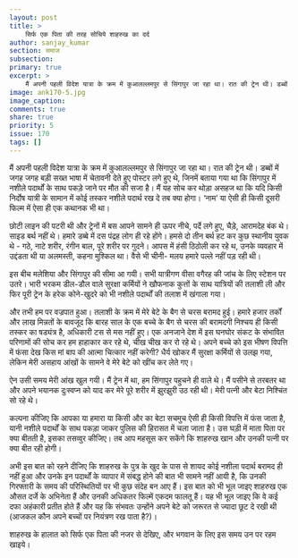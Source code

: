 ```yaml
---
layout: post
title: >
    सिर्फ एक पिता की तरह सोचिये शाहरुख का दर्द
author: sanjay_kumar
section: समाज
subsection:
primary: true
excerpt: >
    मैं अपनी पहली विदेश यात्रा के क्रम में कुआलल्लमपुर से सिंगापुर जा रहा था। रात की ट्रेन थी। डब्बों में जगह जगह बड़ी सख्त भाषा में चेतावनी देते हुए पोस्टर लगे हुए थे, जिनमें बताया गया था कि सिंगापुर में नशीले पदार्थों के साथ पकड़े जाने पर मौत की सजा है ...
image: ank170-5.jpg
image_caption: 
comments: true
share: true
priority: 5
issue: 170
tags: []
---
```


मैं अपनी पहली विदेश यात्रा के क्रम में कुआलल्लमपुर से सिंगापुर जा रहा था। रात की ट्रेन थी। डब्बों में जगह जगह बड़ी सख्त भाषा में चेतावनी देते हुए पोस्टर लगे हुए थे, जिनमें बताया गया था कि सिंगापुर में नशीले पदार्थों के साथ पकड़े जाने पर मौत की सजा है। मैं यह सोच कर थोड़ा असहज था कि यदि किसी निर्दोष यात्री के सामान में कोई तस्कर नशीले पदार्थ रख दे तब क्या होगा। ‘नाम’ या ऐसी ही किसी दूसरी फिल्म में ऐसा ही एक कथानक भी था।

छोटी लाइन की पटरी थी और ट्रेनों में बस आपने सामने ही ऊपर नीचे, पर्दे लगे हुए, चैड़े, आरामदेह  बंक थे। साइड बर्थ नहीं थे। हमारे डब्बे में दस पंद्रह लोग ही रहे होंगे। हमसे दो तीन बर्थ हट कर कुछ स्थानीय युवक थे - गठे, नाटे शरीर, रंगीन बाल, पूरे शरीर पर गुदने। आपस में हंसी ठिठोली कर रहे थ, उनके व्यवहार में उद्दंडता थी या अलमस्ती, कहना मुश्किल था। वैसे भी  चीनी- मलय हमारे पल्ले नहीं पड़ रही थी।

इस बीच मलेशिया और सिंगापुर की सीमा आ गयी। सभी यात्रीगण वीसा वगैरह की जांच के लिए स्टेशन पर उतरे। भारी भरकम डील-डौल वाले सुरक्षा कर्मियों ने खौफनाक कुत्तों के साथ यात्रियों  की तलाशी ली और फिर पूरी ट्रेन के हरेक कोने-खुदरे को भी नशीले पदार्थों की तलाश में खंगाला गया।

और तभी हम पर वज्रपात हुआ। तलाशी के क्रम में मेरे बेटे के बैग से चरस बरामद हुई। हमारे हजार तर्कों और लाख मिन्नतों के बावजूद कि बारह साल के एक बच्चे के बैग से चरस की बरामदगी निश्चय ही किसी तस्कर का षड्यंत्र है, अधिकारी टस से मस नहीं हुए। एक अनजाने देश में इस घनघोर संकट के संभावित परिणामों की सोच कर हम हाहाकार कर रहे थे, चीख चीख कर रो रहे थे। अपने बच्चे को इस भीषण विपत्ति में फंसा देख किस मां बाप की आत्मा चित्कार नहीं करेगी? धैर्य खोकर मैं सुरक्षा कर्मियों से उलझ गया, लेकिन मेरी असहाय आंखों के सामने वे मेरे बेटे को खींच कर लेते गए।

ऐन उसी समय मेरी आंख खुल गयी। मैं ट्रेन में था, हम सिंगापुर पहुचने ही वाले थे। मैं पसीने से तरबतर था और अपने भयानक दुःस्वप्न को याद कर मेरे पूरे शरीर में झुरझुरी उठ रही थी। मेरी पत्नी और बेटा निश्चिंत सो रहे थे।

कल्पना कीजिए कि आपका या हमारा या किसी और का बेटा सचमुच ऐसी ही किसी विपत्ति में फंस जाता है, यानी नशीले पदार्थों के साथ पकड़ा जाकर पुलिस की हिरासत में चला जाता है। उस घड़ी में माता पिता पर क्या बीतती है, इसका तसव्वुर कीजिए। तब आप महसूस कर सकेंगे कि शाहरुख खान और उनकी पत्नी पर क्या बीत रही होगी।

अभी इस बात को रहने दीजिए कि शाहरुख के पुत्र के खुद के पास से शायद कोई नशीला पदार्थ बरामद ही नहीं हुआ और उनके इन पदार्थों के व्यापार में संबद्ध होने की बात भी सामने नहीं आयी है, कि उनकी गिरफ्तारी के समय की परिस्थितियों पर भी कुछ संदेह बन आए हैं। इस बात को भी भूल जाइए शाहरुख एक औसत दर्जे के अभिनेता हैं और उनकी अधिकतर फिल्में एकदम फालतू हैं। यह भी भूल जाइए कि वे कई दफा अहंकारी प्रतीत होते हैं और यह कि संभवतः उन्होंने अपने बेटे को जरूरत से ज्यादा छूट दे रखी थी (आजकल कौन अपने बच्चों पर नियंत्रण रख पाता है?)।

शाहरुख  के हालात को सिर्फ एक पिता की नजर से देखिए, और भगवान के लिए इस समय उन पर रहम खाइये।